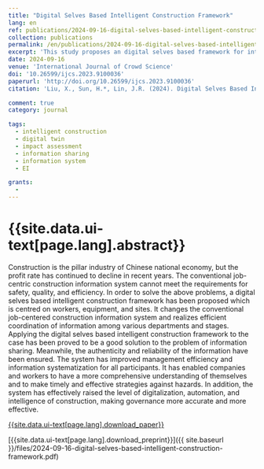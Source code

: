```yaml
---
title: "Digital Selves Based Intelligent Construction Framework"
lang: en
ref: publications/2024-09-16-digital-selves-based-intelligent-construction-framework
collection: publications
permalink: /en/publications/2024-09-16-digital-selves-based-intelligent-construction-framework
excerpt: 'This study proposes an digital selves based framework for intelligent construction'
date: 2024-09-16
venue: 'International Journal of Crowd Science'
doi: '10.26599/ijcs.2023.9100036'
paperurl: 'http://doi.org/10.26599/ijcs.2023.9100036'
citation: 'Liu, X., Sun, H.*, Lin, J.R. (2024). Digital Selves Based Intelligent Construction Framework. <i>International Journal of Crowd Science</i>, 8(4), 184-194. doi: 10.26599/ijcs.2023.9100036'

comment: true
category: journal

tags: 
  - intelligent construction
  - digital twin
  - impact assessment
  - information sharing
  - information system
  - EI

grants:
  - 
---
```


{{site.data.ui-text[page.lang].abstract}}
====

Construction is the pillar industry of Chinese national economy, but the profit rate has continued to decline in recent years. The conventional job-centric construction information system cannot meet the requirements for safety, quality, and efficiency. In order to solve the above problems, a digital selves based intelligent construction framework has been proposed which is centred on workers, equipment, and sites. It changes the conventional job-centered construction information system and realizes efficient coordination of information among various departments and stages. Applying the digital selves based intelligent construction framework to the case has been proved to be a good solution to the problem of information sharing. Meanwhile, the authenticity and reliability of the information have been ensured. The system has improved management efficiency and information systematization for all participants. It has enabled companies and workers to have a more comprehensive understanding of themselves and to make timely and effective strategies against hazards. In addition, the system has effectively raised the level of digitalization, automation, and intelligence of construction, making governance more accurate and more effective.


[{{site.data.ui-text[page.lang].download_paper}}]({{page.paperurl}})

[{{site.data.ui-text[page.lang].download_preprint}}]({{ site.baseurl }}/files/2024-09-16-digital-selves-based-intelligent-construction-framework.pdf)

